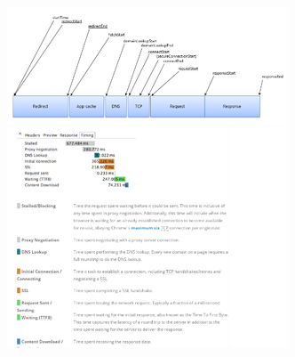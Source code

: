 ![Network Flow](./Pics/resource-timing-overview.png "Network FLow Timing")
![Timing](./Pics/timing.png "Network Timing")


